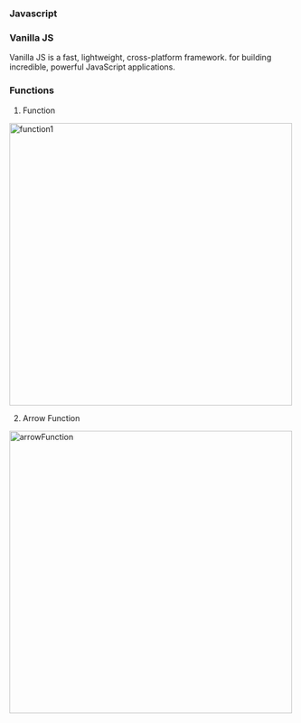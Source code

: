 ### Javascript


### Vanilla JS
Vanilla JS is a fast, lightweight, cross-platform framework. for building incredible, powerful JavaScript applications.


### Functions

1. Function

<img width="500" alt="function1" src="https://user-images.githubusercontent.com/59908525/151173167-cbe46e92-2938-4a6e-b59d-c095e5bf8b2a.PNG">

2. Arrow Function

<img width="500" alt="arrowFunction" src="https://user-images.githubusercontent.com/59908525/151173174-3250b28e-76c9-4916-a233-335b50543f27.PNG">
